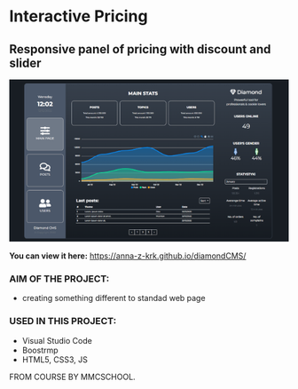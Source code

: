# Interactive Pricing

## Responsive panel of pricing with discount and slider

![Preview:](https://github.com/Anna-Z-Krk/diamondCMS/blob/main/CMS_preview.png)


**You can view it here:** https://anna-z-krk.github.io/diamondCMS/

### AIM OF THE PROJECT:
- creating something different to standad web page


### USED IN THIS PROJECT:
- Visual Studio Code
- Boostrmp
- HTML5, CSS3, JS

FROM COURSE BY MMCSCHOOL.
  

